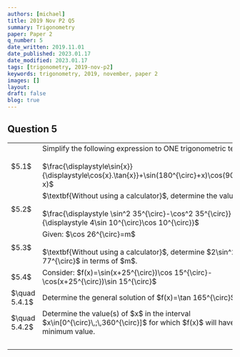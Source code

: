 ```yaml
---
authors: [michael]
title: 2019 Nov P2 Q5
summary: Trigonometry
paper: Paper 2
q_number: 5
date_written: 2019.11.01
date_published: 2023.01.17
date_modified: 2023.01.17
tags: [trigonometry, 2019-nov-p2]
keywords: trigonometry, 2019, november, paper 2
images: []
layout:
draft: false
blog: true
---
```


## Question 5

<table className="border-collapse">
  <tbody>
    <tr rowSpan='2'>
      <td>$5.1$</td>
      <td>Simplify the following expression to ONE trigonometric term:<br></br>$\frac{\displaystyle\sin{x}}{\displaystyle\cos{x}.\tan{x}}+\sin(180^{\circ}+x)\cos(90^{\circ}-x)$</td>
      <td>$(5)$</td>
    </tr>
    <tr></tr> 
    <tr rowSpan='2'>
      <td>$5.2$</td>
      <td>$\textbf{Without using a calculator}$, determine the value of: <br></br>$\frac{\displaystyle \sin^2 35^{\circ}-\cos^2 35^{\circ}}{\displaystyle 4\sin 10^{\circ}\cos 10^{\circ}}$</td>
      <td>$(4)$</td>
    </tr>
    <tr></tr>
    <tr rowSpan='2'>
      <td>$5.3$</td>
      <td>Given: $\cos 26^{\circ}=m$<br></br>$\textbf{Without using a calculator}$, determine $2\sin^2 77^{\circ}$ in terms of $m$.</td>
      <td>$(4)$</td>
    </tr>
    <tr></tr>
    <tr>
      <td>$5.4$</td>
      <td>Consider: $f(x)=\sin(x+25^{\circ})\cos 15^{\circ}-\cos(x+25^{\circ})\sin 15^{\circ}$</td>
      <td></td>
    </tr>
    <tr>   
      <td>$\quad 5.4.1$</td>
      <td>Determine the general solution of $f(x)=\tan 165^{\circ}$</td>
      <td>$(6)$</td>
    </tr>
    <tr>   
      <td>$\quad 5.4.2$</td>
      <td>Determine the value(s) of $x$ in the interval $x\in[0^{\circ}\,;\,360^{\circ}]$ for which $f(x)$ will have a minimum value.</td>
      <td>$(3)$</td>
    </tr>
    <tr>
      <td></td>
      <td></td>
      <td>$\textbf{[22]}$</td>
    </tr>
  </tbody>
</table>
